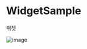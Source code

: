 # WidgetSample
위젯

![image](https://user-images.githubusercontent.com/72490596/104304124-54783800-550e-11eb-9bc9-844dfccf6ffb.png)
